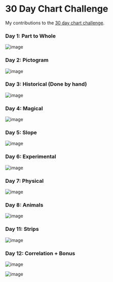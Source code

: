 30 Day Chart Challenge
================

My contributions to the [30 day chart
challenge](https://github.com/Z3tt/30DayChartChallenge_2021).

### Day 1: Part to Whole

![image](day01%20-%20part%20to%20whole/day01_part_to_whole.png)

### Day 2: Pictogram

![image](day02%20-%20pictogram/day02_pictogram.png)

### Day 3: Historical (Done by hand)

![image](day03%20-%20historical/day03_historical.jpg)

### Day 4: Magical

![image](day04%20-%20magical/day04_magical.png)

### Day 5: Slope

![image](day05%20-%20slope/day05_slope.png)

### Day 6: Experimental

![image](day06%20-%20experimental/day06_experiemental.jpg)

### Day 7: Physical

![image](day07%20-%20physical/day07_physical.png)

### Day 8: Animals

![image](day08%20-%20animal/day08_animal.png)

### Day 11: Strips

![image](day11%20-%20strips/day11_strips.png)

### Day 12: Correlation + Bonus

![image](day12%20-%20correlation/day12_correlation.png)

![image](day12%20-%20correlation/imtired.png)
